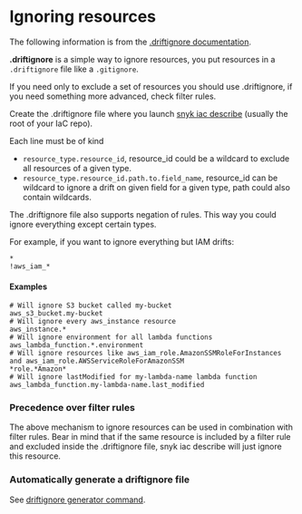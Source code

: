 # Ignoring resources

The following information is from the [.driftignore documentation](https://docs.driftctl.com/0.22.0/usage/filtering/driftignore).

**.driftignore** is a simple way to ignore resources, you put resources in a `.driftignore` file like a `.gitignore`.

If you need only to exclude a set of resources you should use .driftignore, if you need something more advanced, check filter rules.

Create the .driftignore file where you launch [snyk iac describe](../../../snyk-cli/commands/iac-describe.md) (usually the root of your IaC repo).

Each line must be of kind

* `resource_type.resource_id`, resource\_id could be a wildcard to exclude all resources of a given type.
* `resource_type.resource_id.path.to.field_name`, resource\_id can be wildcard to ignore a drift on given field for a given type, path could also contain wildcards.

The .driftignore file also supports negation of rules. This way you could ignore everything except certain types.

For example, if you want to ignore everything but IAM drifts:

```
*
!aws_iam_*
```

#### Examples[​](https://docs.driftctl.com/0.22.0/usage/filtering/driftignore#examples) <a href="#examples" id="examples"></a>

```
# Will ignore S3 bucket called my-bucket
aws_s3_bucket.my-bucket
# Will ignore every aws_instance resource
aws_instance.*
# Will ignore environment for all lambda functions
aws_lambda_function.*.environment
# Will ignore resources like aws_iam_role.AmazonSSMRoleForInstances and aws_iam_role.AWSServiceRoleForAmazonSSM
*role.*Amazon*
# Will ignore lastModified for my-lambda-name lambda function
aws_lambda_function.my-lambda-name.last_modified
```

### Precedence over filter rules[​](https://docs.driftctl.com/0.22.0/usage/filtering/driftignore#precedence-over-filter-rules) <a href="#precedence-over-filter-rules" id="precedence-over-filter-rules"></a>

The above mechanism to ignore resources can be used in combination with filter rules. Bear in mind that if the same resource is included by a filter rule and excluded inside the .driftignore file, snyk iac describe will just ignore this resource.

### Automatically generate a driftignore file[​](https://docs.driftctl.com/0.22.0/usage/filtering/driftignore#automatically-generate-a-driftignore-file) <a href="#automatically-generate-a-driftignore-file" id="automatically-generate-a-driftignore-file"></a>

See [driftignore generator command](../../../snyk-cli/commands/iac-gen-driftignore.md).
